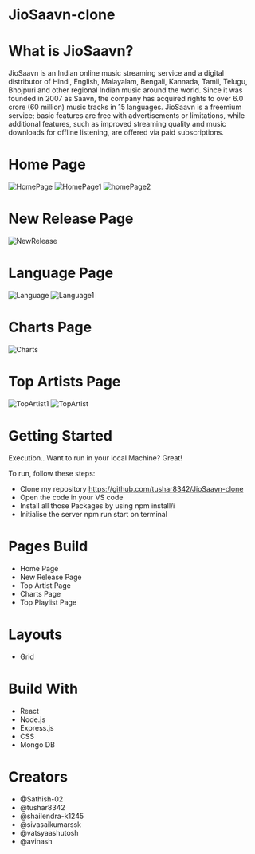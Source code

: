 # JioSaavn-clone

# What is JioSaavn?
JioSaavn is an Indian online music streaming service and a digital distributor of Hindi, English, Malayalam, Bengali, Kannada, Tamil, Telugu, Bhojpuri and other regional Indian music around the world. Since it was founded in 2007 as Saavn, the company has acquired rights to over 6.0 crore (60 million) music tracks in 15 languages. JioSaavn is a freemium service; basic features are free with advertisements or limitations, while additional features, such as improved streaming quality and music downloads for offline listening, are offered via paid subscriptions.

# Home Page

![HomePage](https://user-images.githubusercontent.com/95916859/161554527-eec9c355-516d-440f-964d-195cd42b6ff7.png)
![HomePage1](https://user-images.githubusercontent.com/95916859/161554534-ea9604ea-fab2-4ac9-a31b-270d99ef03d4.png)
![homePage2](https://user-images.githubusercontent.com/95916859/161554537-612fa247-c5b3-4b84-9193-4e69f2767945.png)


# New Release Page
![NewRelease](https://user-images.githubusercontent.com/95916859/161554609-6a1a6091-a351-4021-a2ee-8ef8cd6727b1.png)

# Language Page
![Language](https://user-images.githubusercontent.com/95916859/161554687-5bd82d0d-3670-4e3e-ba0a-75d03c371536.png)
![Language1](https://user-images.githubusercontent.com/95916859/161554692-e9b01df7-7eca-4d02-8e4e-dc654384e59a.png)


# Charts Page
![Charts](https://user-images.githubusercontent.com/95916859/161554746-ceb22611-6b8b-41e0-ba38-7557d42e7359.png)

# Top Artists Page
![TopArtist1](https://user-images.githubusercontent.com/95916859/161554799-2514a51f-cb74-4058-a58e-ca7d596297a3.png)
![TopArtist](https://user-images.githubusercontent.com/95916859/161554791-7b8ad2c9-f231-46df-afbb-f161a590079d.png)

# Getting Started
Execution..
Want to run in your local Machine? Great!

To run, follow these steps:

- Clone my repository https://github.com/tushar8342/JioSaavn-clone
- Open the code in your VS code
- Install all those Packages by using npm install/i
- Initialise the server npm run start on terminal

# Pages Build
- Home Page
- New Release Page
- Top Artist Page
- Charts Page
- Top Playlist Page

# Layouts
- Grid

# Build With
- React
- Node.js
- Express.js
- CSS
- Mongo DB

# Creators
- @Sathish-02
- @tushar8342
- @shailendra-k1245
- @sivasaikumarssk
- @vatsyaashutosh
- @avinash

